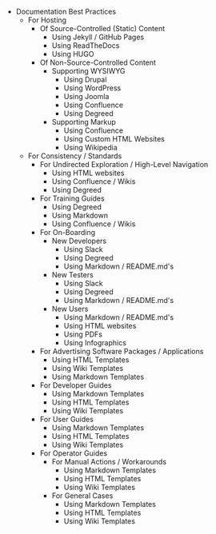 * Documentation Best Practices
    * For Hosting
        * Of Source-Controlled (Static) Content
            * Using Jekyll / GitHub Pages
            * Using ReadTheDocs
            * Using HUGO
        * Of Non-Source-Controlled Content
            * Supporting WYSIWYG
                * Using Drupal
                * Using WordPress
                * Using Joomla
                * Using Confluence
                * Using Degreed
            * Supporting Markup
                * Using Confluence
                * Using Custom HTML Websites
                * Using Wikipedia
    * For Consistency / Standards
        * For Undirected Exploration / High-Level Navigation
            * Using HTML websites
            * Using Confluence / Wikis
            * Using Degreed
		* For Training Guides
            * Using Degreed
            * Using Markdown
            * Using Confluence / Wikis
        * For On-Boarding
            * New Developers
                * Using Slack
                * Using Degreed
                * Using Markdown / README.md's
            * New Testers
				* Using Slack
                * Using Degreed
                * Using Markdown / README.md's
            * New Users
                * Using Markdown / README.md's
                * Using HTML websites
                * Using PDFs
                * Using Infographics
        * For Advertising Software Packages / Applications
            * Using HTML Templates
            * Using Wiki Templates
            * Using Markdown Templates
        * For Developer Guides
            * Using Markdown Templates
            * Using HTML Templates
            * Using Wiki Templates
        * For User Guides
            * Using Markdown Templates
            * Using HTML Templates
            * Using Wiki Templates
        * For Operator Guides
            * For Manual Actions / Workarounds
                * Using Markdown Templates
                * Using HTML Templates
                * Using Wiki Templates
            * For General Cases
                * Using Markdown Templates
                * Using HTML Templates
                * Using Wiki Templates
